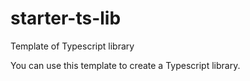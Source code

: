 # starter-ts-lib

Template of Typescript library

You can use this template to create a Typescript library.

